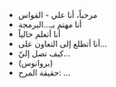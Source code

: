 -  مرحباً، أنا علي - القواس
-  أنا مهتم بـ...البرمجة 
-  أنا أتعلم حالياً
-  أنا أتطلع إلى التعاون على...
-  كيف تصل إليّ...
- (بروانوس)
-  حقيقة المرح: ...

<!---
علي القواس/علي القواس هو مستودع خاص لأن README.md (هذا الملف) يظهر على ملفاتك.
يمكنك النقر على وصلة بريبري لإلقاء نظرة على تغيرتك
--->
